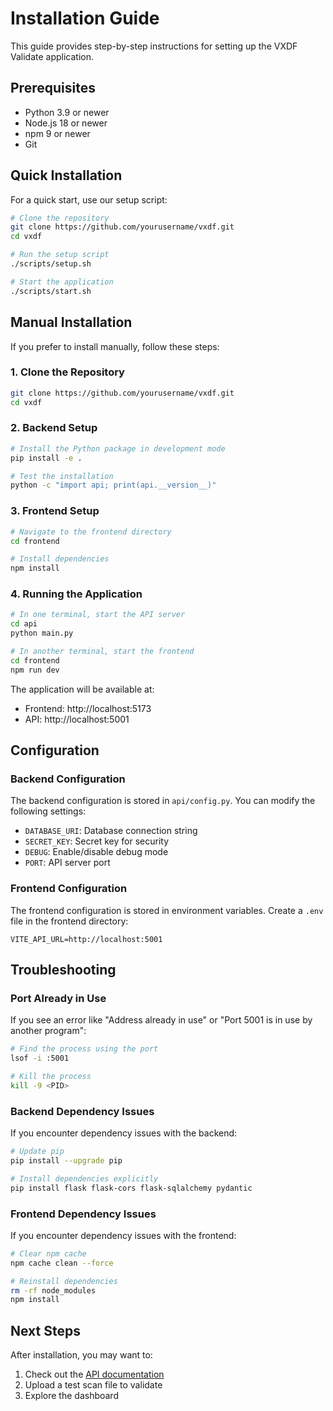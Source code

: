 # Installation Guide

This guide provides step-by-step instructions for setting up the VXDF Validate application.

## Prerequisites

- Python 3.9 or newer
- Node.js 18 or newer
- npm 9 or newer
- Git

## Quick Installation

For a quick start, use our setup script:

```bash
# Clone the repository
git clone https://github.com/yourusername/vxdf.git
cd vxdf

# Run the setup script
./scripts/setup.sh

# Start the application
./scripts/start.sh
```

## Manual Installation

If you prefer to install manually, follow these steps:

### 1. Clone the Repository

```bash
git clone https://github.com/yourusername/vxdf.git
cd vxdf
```

### 2. Backend Setup

```bash
# Install the Python package in development mode
pip install -e .

# Test the installation
python -c "import api; print(api.__version__)"
```

### 3. Frontend Setup

```bash
# Navigate to the frontend directory
cd frontend

# Install dependencies
npm install
```

### 4. Running the Application

```bash
# In one terminal, start the API server
cd api
python main.py

# In another terminal, start the frontend
cd frontend
npm run dev
```

The application will be available at:
- Frontend: http://localhost:5173
- API: http://localhost:5001

## Configuration

### Backend Configuration

The backend configuration is stored in `api/config.py`. You can modify the following settings:

- `DATABASE_URI`: Database connection string
- `SECRET_KEY`: Secret key for security
- `DEBUG`: Enable/disable debug mode
- `PORT`: API server port

### Frontend Configuration

The frontend configuration is stored in environment variables. Create a `.env` file in the frontend directory:

```
VITE_API_URL=http://localhost:5001
```

## Troubleshooting

### Port Already in Use

If you see an error like "Address already in use" or "Port 5001 is in use by another program":

```bash
# Find the process using the port
lsof -i :5001

# Kill the process
kill -9 <PID>
```

### Backend Dependency Issues

If you encounter dependency issues with the backend:

```bash
# Update pip
pip install --upgrade pip

# Install dependencies explicitly
pip install flask flask-cors flask-sqlalchemy pydantic
```

### Frontend Dependency Issues

If you encounter dependency issues with the frontend:

```bash
# Clear npm cache
npm cache clean --force

# Reinstall dependencies
rm -rf node_modules
npm install
```

## Next Steps

After installation, you may want to:

1. Check out the [API documentation](docs/API.md)
2. Upload a test scan file to validate
3. Explore the dashboard 